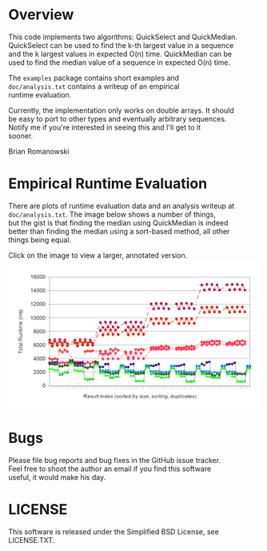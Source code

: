 # Overview
This code implements two algorithms: QuickSelect and QuickMedian.   
QuickSelect can be used to find the k-th largest value in a sequence   
and the k largest values in expected O(n) time.  QuickMedian can be   
used to find the median value of a sequence in expected O(n) time.   
  
The <code>examples</code> package contains short examples and   
<code>doc/analysis.txt</code> contains a writeup of an empirical   
runtime evaluation.   
  
Currently, the implementation only works on double arrays.  It should   
be easy to port to other types and eventually arbitrary sequences.    
Notify me if you're interested in seeing this and I'll get to it   
sooner.   
  
Brian Romanowski   


# Empirical Runtime Evaluation
There are plots of runtime evaluation data and an analysis writeup at   
<code>doc/analysis.txt</code>.  The image below shows a number of things,  
but the gist is that finding the median using QuickMedian is indeed   
better than finding the median using a sort-based method, all other   
things being equal.   
  
Click on the image to view a larger, annotated version.
<a href="http://github.com/romanows/QuickSelect/raw/master/doc/QuickSelectEval_large1.png"><img src="http://github.com/romanows/QuickSelect/raw/master/doc/QuickSelectEval_preview1.png" alt="Thumbnail image linking to the full image that analyzes QuickMedian vs. SortMedian runtimes.  See analysis.txt for a writeup of the evaluation data." /></a>


# Bugs
Please file bug reports and bug fixes in the GitHub issue tracker.   
Feel free to shoot the author an email if you find this software  
useful, it would make his day.  


# LICENSE
This software is released under the Simplified BSD License, see   
LICENSE.TXT.  
